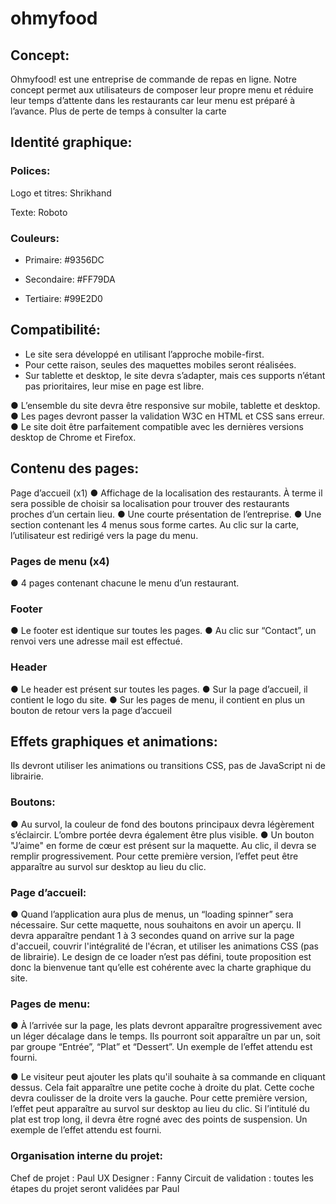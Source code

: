 # ohmyfood

## Concept:

Ohmyfood! est une entreprise de commande de repas en ligne. Notre concept permet aux utilisateurs de composer leur propre menu et réduire leur temps d’attente dans les restaurants car leur menu est préparé à l’avance. Plus de perte de temps à consulter la carte


## Identité graphique:

### Polices:

Logo et titres: Shrikhand

Texte: Roboto

### Couleurs:

- Primaire: #9356DC

- Secondaire: #FF79DA

- Tertiaire: #99E2D0


## Compatibilité:

- Le site sera développé en utilisant l’approche mobile-first.
- Pour cette raison, seules des maquettes mobiles seront réalisées.
- Sur tablette et desktop, le site devra s’adapter, mais ces supports n’étant pas prioritaires,
leur mise en page est libre.

● L’ensemble du site devra être responsive sur mobile, tablette et desktop.
● Les pages devront passer la validation W3C en HTML et CSS sans erreur.
● Le site doit être parfaitement compatible avec les dernières versions desktop de
Chrome et Firefox.


## Contenu des pages:

Page d’accueil (x1)
● Affichage de la localisation des restaurants. À terme il sera possible de choisir sa
localisation pour trouver des restaurants proches d’un certain lieu.
● Une courte présentation de l’entreprise.
● Une section contenant les 4 menus sous forme cartes. Au clic sur la carte,
l’utilisateur est redirigé vers la page du menu.

### Pages de menu (x4)
● 4 pages contenant chacune le menu d’un restaurant.

### Footer
● Le footer est identique sur toutes les pages.
● Au clic sur “Contact”, un renvoi vers une adresse mail est effectué.

### Header
● Le header est présent sur toutes les pages.
● Sur la page d’accueil, il contient le logo du site.
● Sur les pages de menu, il contient en plus un bouton de retour vers la page d’accueil


## Effets graphiques et animations:

Ils devront utiliser les animations ou transitions CSS, pas de JavaScript ni de librairie.

### Boutons:

● Au survol, la couleur de fond des boutons principaux devra légèrement s’éclaircir.
L’ombre portée devra également être plus visible.
● Un bouton "J’aime" en forme de cœur est présent sur la maquette. Au clic, il devra se
remplir progressivement. Pour cette première version, l’effet peut être apparaître au
survol sur desktop au lieu du clic.


### Page d’accueil:

● Quand l’application aura plus de menus, un “loading spinner” sera nécessaire. Sur
cette maquette, nous souhaitons en avoir un aperçu. Il devra apparaître pendant 1 à
3 secondes quand on arrive sur la page d'accueil, couvrir l'intégralité de l'écran, et
utiliser les animations CSS (pas de librairie). Le design de ce loader n’est pas défini,
toute proposition est donc la bienvenue tant qu’elle est cohérente avec la charte
graphique du site.


### Pages de menu:

● À l’arrivée sur la page, les plats devront apparaître progressivement avec un léger
décalage dans le temps. Ils pourront soit apparaître un par un, soit par groupe
“Entrée”, “Plat” et “Dessert”. Un exemple de l’effet attendu est fourni.

● Le visiteur peut ajouter les plats qu'il souhaite à sa commande en cliquant dessus.
Cela fait apparaître une petite coche à droite du plat. Cette coche devra coulisser de
la droite vers la gauche. Pour cette première version, l’effet peut apparaître au survol
sur desktop au lieu du clic. Si l’intitulé du plat est trop long, il devra être rogné avec
des points de suspension. Un exemple de l’effet attendu est fourni.



### Organisation interne du projet:

Chef de projet : Paul
UX Designer : Fanny
Circuit de validation : toutes les étapes du projet seront validées par Paul
